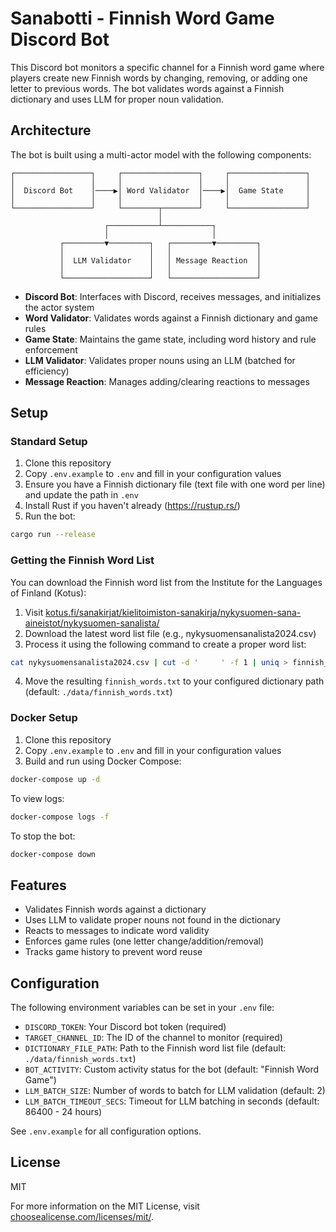 # Sanabotti - Finnish Word Game Discord Bot

This Discord bot monitors a specific channel for a Finnish word game where players create new Finnish words by changing, removing, or adding one letter to previous words. The bot validates words against a Finnish dictionary and uses LLM for proper noun validation.

## Architecture

The bot is built using a multi-actor model with the following components:

```
┌─────────────────┐     ┌─────────────────┐     ┌─────────────────┐
│                 │     │                 │     │                 │
│  Discord Bot    │────▶│ Word Validator  │────▶│  Game State     │
│                 │     │                 │     │                 │
└─────────────────┘     └────────┬────────┘     └─────────────────┘
                                 │
                     ┌───────────┴───────────┐
                     │                       │
           ┌─────────▼─────────┐   ┌─────────▼─────────┐
           │                   │   │                   │
           │  LLM Validator    │   │ Message Reaction  │
           │                   │   │                   │
           └───────────────────┘   └───────────────────┘
```

- **Discord Bot**: Interfaces with Discord, receives messages, and initializes the actor system
- **Word Validator**: Validates words against a Finnish dictionary and game rules
- **Game State**: Maintains the game state, including word history and rule enforcement
- **LLM Validator**: Validates proper nouns using an LLM (batched for efficiency)
- **Message Reaction**: Manages adding/clearing reactions to messages

## Setup

### Standard Setup

1. Clone this repository
2. Copy `.env.example` to `.env` and fill in your configuration values
3. Ensure you have a Finnish dictionary file (text file with one word per line) and update the path in `.env`
4. Install Rust if you haven't already (https://rustup.rs/)
5. Run the bot:

```bash
cargo run --release
```

### Getting the Finnish Word List

You can download the Finnish word list from the Institute for the Languages of Finland (Kotus):
1. Visit [kotus.fi/sanakirjat/kielitoimiston-sanakirja/nykysuomen-sana-aineistot/nykysuomen-sanalista/](https://kotus.fi/sanakirjat/kielitoimiston-sanakirja/nykysuomen-sana-aineistot/nykysuomen-sanalista/)
2. Download the latest word list file (e.g., nykysuomensanalista2024.csv)
3. Process it using the following command to create a proper word list:

```bash
cat nykysuomensanalista2024.csv | cut -d '     ' -f 1 | uniq > finnish_words.txt
```

4. Move the resulting `finnish_words.txt` to your configured dictionary path (default: `./data/finnish_words.txt`)

### Docker Setup

1. Clone this repository
2. Copy `.env.example` to `.env` and fill in your configuration values
3. Build and run using Docker Compose:

```bash
docker-compose up -d
```

To view logs:

```bash
docker-compose logs -f
```

To stop the bot:

```bash
docker-compose down
```

## Features

- Validates Finnish words against a dictionary
- Uses LLM to validate proper nouns not found in the dictionary
- Reacts to messages to indicate word validity
- Enforces game rules (one letter change/addition/removal)
- Tracks game history to prevent word reuse

## Configuration

The following environment variables can be set in your `.env` file:

- `DISCORD_TOKEN`: Your Discord bot token (required)
- `TARGET_CHANNEL_ID`: The ID of the channel to monitor (required)
- `DICTIONARY_FILE_PATH`: Path to the Finnish word list file (default: `./data/finnish_words.txt`)
- `BOT_ACTIVITY`: Custom activity status for the bot (default: "Finnish Word Game")
- `LLM_BATCH_SIZE`: Number of words to batch for LLM validation (default: 2)
- `LLM_BATCH_TIMEOUT_SECS`: Timeout for LLM batching in seconds (default: 86400 - 24 hours)

See `.env.example` for all configuration options.

## License

MIT

For more information on the MIT License, visit [choosealicense.com/licenses/mit/](https://choosealicense.com/licenses/mit/).
